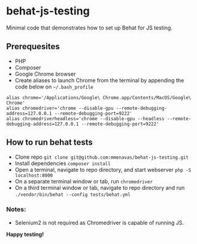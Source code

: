 # behat-js-testing
Minimal code that demonstrates how to set up Behat for JS testing.

## Prerequesites
- PHP
- Composer
- Google Chrome browser
- Create aliases to launch Chrome from the terminal by appending the code below on `~/.bash_profile`
```
alias chrome='/Applications/Google\ Chrome.app/Contents/MacOS/Google\ Chrome'
alias chromedriver='chrome --disable-gpu --remote-debugging-address=127.0.0.1 --remote-debugging-port=9222'
alias chromedriverheadless='chrome --disable-gpu --headless --remote-debugging-address=127.0.0.1 --remote-debugging-port=9222'
```

## How to run behat tests
- Clone repo `git clone git@github.com:mmenavas/behat-js-testing.git`
- Install dependencies `composer install`
- Open a terminal, navigate to repo directory, and start webserver `php -S localhost:8000`
- On a separate terminal window or tab, run `chromedriver`
- On a third terminal window or tab, navigate to repo directory and run `./vendor/bin/behat --config tests/behat.yml`

### Notes:
- Selenium2 is not required as Chromedriver is capable of running JS.

**Happy testing!**
